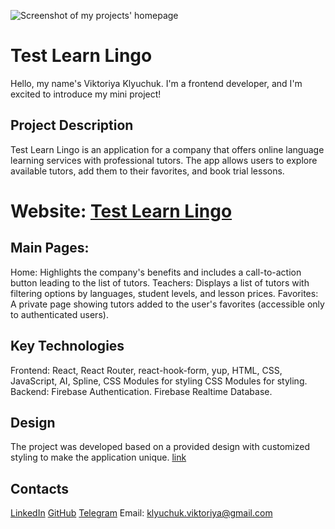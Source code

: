 ![Screenshot of my projects' homepage](https://drive.google.com/file/d/1LA0o-jcW25CLWRhqIqa30yr-Gx8sXpAz/view?usp=sharing)
# Test Learn Lingo
Hello, my name's Viktoriya Klyuchuk. I'm a frontend developer, and I'm excited to introduce my mini project!

## Project Description
Test Learn Lingo is an application for a company that offers online language learning services with professional tutors. The app allows users to explore available tutors, add them to their favorites, and book trial lessons.
# Website: [Test Learn Lingo](https://test-learn-lingo.vercel.app/)


## Main Pages:
Home: Highlights the company's benefits and includes a call-to-action button leading to the list of tutors.
Teachers: Displays a list of tutors with filtering options by languages, student levels, and lesson prices.
Favorites: A private page showing tutors added to the user's favorites (accessible only to authenticated users).


## Key Technologies
Frontend:
React, React Router, react-hook-form, yup, HTML, CSS, JavaScript, AI, Spline, CSS Modules for styling
CSS Modules for styling.
Backend:
Firebase Authentication.
Firebase Realtime Database.


## Design
The project was developed based on a provided design with customized styling to make the application unique. [link](https://www.figma.com/file/dewf5jVviSTuWMMyU3d8Mc/%D0%9F%D0%B5%D1%82-%D0%BF%D1%80%D0%BE%D1%94%D0%BA%D1%82-%D0%B4%D0%BB%D1%8F-%D0%9A%D0%A6?type=design&node-id=0-1&mode=design&t=jCmjSs9PeOjObYSc-0 )


## Contacts
[LinkedIn](https://www.linkedin.com/in/viktoriia-kliuchuk/)
[GitHub](https://github.com/klyuchukviktoriya)
[Telegram](https://t.me/vktr_klchk)
Email: klyuchuk.viktoriya@gmail.com